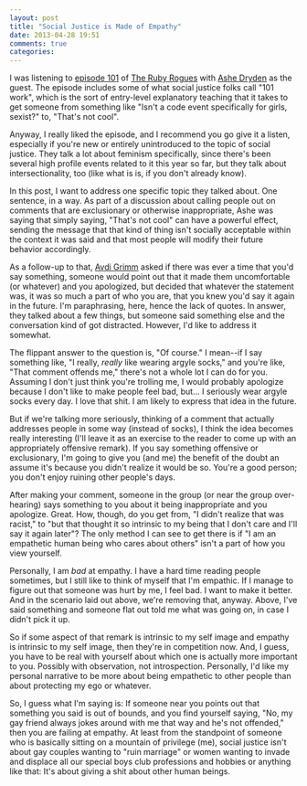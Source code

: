```yaml
---
layout: post
title: "Social Justice is Made of Empathy"
date: 2013-04-28 19:51
comments: true
categories: 
---
```

I was listening to [episode 101](http://rubyrogues.com/#find_the_show_link) of
[The Ruby Rogues](http://rubyrogues.com) with [Ashe Dryden](http://twitter.com/ashedryden)
as the guest. The episode includes some of what social justice folks call "101
work", which is the sort of entry-level explanatory teaching that it takes to
get someone from something like "Isn't a code event specifically for girls,
sexist?" to, "That's not cool".

Anyway, I really liked the episode, and I recommend you go give it a listen,
especially if you're new or entirely unintroduced to the topic of social
justice. They talk a lot about feminism specifically, since there's been several
high profile events related to it this year so far, but they talk about
intersectionality, too (like what is is, if you don't already know).

In this post, I want to address one specific topic they talked about. One
sentence, in a way. As part of a discussion about calling people out on comments
that are exclusionary or otherwise inappropriate, Ashe was saying that simply
saying, "That's not cool" can have a powerful effect, sending the message that
that kind of thing isn't socially acceptable within the context it was said and
that most people will modify their future behavior accordingly.

As a follow-up to that, [Avdi Grimm](http://twitter.com/avdi) asked if there was
ever a time that you'd say something, someone would point out that it made them
uncomfortable (or whatever) and you apologized, but decided that whatever the
statement was, it was so much a part of who you are, that you knew you'd say it
again in the future. I'm paraphrasing, here, hence the lack of quotes. In
answer, they talked about a few things, but someone said something else and the
conversation kind of got distracted. However, I'd like to address it somewhat.

The flippant answer to the question is, "Of course." I mean--if I say something
like, "I really, *really* like wearing argyle socks," and you're like, "That
comment offends me," there's not a whole lot I can do for you. Assuming I don't
just think you're trolling me, I would probably apologize because I don't like
to make people feel bad, but... I seriously wear argyle socks every day. I love
that shit. I am likely to express that idea in the future.

But if we're talking more seriously, thinking of a comment that actually
addresses people in some way (instead of socks), I think the idea becomes really
interesting (I'll leave it as an exercise to the reader to come up with an
appropriately offensive remark). If you say something offensive or exclusionary,
I'm going to give you (and me) the benefit of the doubt an assume it's because
you didn't realize it would be so. You're a good person; you don't enjoy ruining
other people's days.

After making your comment, someone in the group (or near the group over-hearing)
says something to you about it being inappropriate and you apologize. Great.
How, though, do you get from, "I didn't realize that was racist," to "but that
thought it so intrinsic to my being that I don't care and I'll say it again
later"? The only method I can see to get there is if "I am an empathetic human
being who cares about others" isn't a part of how you view yourself.

Personally, I am *bad* at empathy. I have a hard time reading people sometimes,
but I still like to think of myself that I'm empathic. If I manage to figure out
that someone was hurt by me, I feel bad. I want to make it better. And in the
scenario laid out above, we're removing that, anyway. Above, I've said something
and someone flat out told me what was going on, in case I didn't pick it up.

So if some aspect of that remark is intrinsic to my self image and empathy is
intrinsic to my self image, then they're in competition now. And, I guess, you
have to be real with yourself about which one is actually more important to you.
Possibly with observation, not introspection. Personally, I'd like my personal
narrative to be more about being empathetic to other people than about
protecting my ego or whatever.

So, I guess what I'm saying is: If someone near you points out that something
you said is out of bounds, and you find yourself saying, "No, my gay friend
always jokes around with me that way and he's not offended," then you are
failing at empathy. At least from the standpoint of someone who is basically
sitting on a mountain of privilege (me), social justice isn't about gay couples
wanting to "ruin marriage" or women wanting to invade and displace all our
special boys club professions and hobbies or anything like that: It's about
giving a shit about other human beings.
